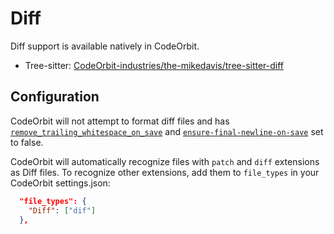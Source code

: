 ﻿# Diff

Diff support is available natively in CodeOrbit.

- Tree-sitter: [CodeOrbit-industries/the-mikedavis/tree-sitter-diff](https://github.com/the-mikedavis/tree-sitter-diff)

## Configuration

CodeOrbit will not attempt to format diff files and has [`remove_trailing_whitespace_on_save`](https://CodeOrbit.dev/docs/configuring-CodeOrbit#remove-trailing-whitespace-on-save) and [`ensure-final-newline-on-save`](https://CodeOrbit.dev/docs/configuring-CodeOrbit#ensure-final-newline-on-save) set to false.

CodeOrbit will automatically recognize files with `patch` and `diff` extensions as Diff files. To recognize other extensions, add them to `file_types` in your CodeOrbit settings.json:

```json
  "file_types": {
    "Diff": ["dif"]
  },
```
